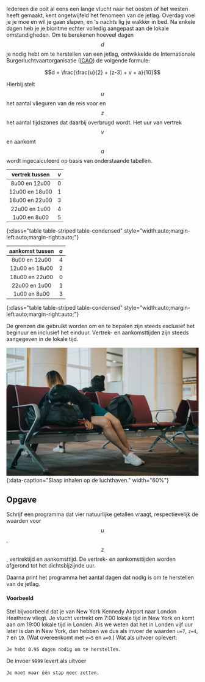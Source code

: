 Iedereen die ooit al eens een lange vlucht naar het oosten of het westen heeft gemaakt, kent ongetwijfeld het fenomeen van de jetlag. Overdag voel je je moe en wil je gaan slapen, en 's nachts lig je wakker in bed. Na enkele dagen heb je je bioritme echter volledig aangepast aan de lokale omstandigheden. Om te berekenen hoeveel dagen $$d$$ je nodig hebt om te herstellen van een jetlag, ontwikkelde de Internationale Burgerluchtvaartorganisatie (<a href="https://www.icao.int/Pages/default.aspx" target="_blanc">ICAO</a>) de volgende formule:

$$d = \frac{\frac{u}{2} + (z-3) + v + a}{10}$$

Hierbij stelt $$u$$ het aantal vlieguren van de reis voor en $$z$$ het aantal tijdszones dat daarbij overbrugd wordt. Het uur van vertrek $$v$$ en aankomt $$a$$ wordt ingecalculeerd op basis van onderstaande tabellen.



| vertrek tussen | $v$ |
|:--------:|:-----------:|
| 8u00 en 12u00 | 0|
| 12u00 en 18u00 | 1 |
| 18u00 en 22u00| 3 |
| 22u00 en 1u00 | 4 |
| 1u00 en 8u00 | 5 |
{:class="table table-striped table-condensed" style="width:auto;margin-left:auto;margin-right:auto;"}



| aankomst tussen | $a$ |
|:--------:|:-----------:|
| 8u00 en 12u00 | 4|
| 12u00 en 18u00 | 2 |
| 18u00 en 22u00| 0 |
| 22u00 en 1u00 | 1 |
| 1u00 en 8u00 | 3 |
{:class="table table-striped table-condensed" style="width:auto;margin-left:auto;margin-right:auto;"}


De grenzen die gebruikt worden om en te bepalen zijn steeds exclusief het beginuur en inclusief het einduur. Vertrek- en aankomsttijden zijn steeds aangegeven in de lokale tijd.

![Slaap inhalen op de luchthaven.](media/joyce-romero.jpg "Foto door Joyce Romero op Unsplash."){:data-caption="Slaap inhalen op de luchthaven." width="60%"}

## Opgave
Schrijf een programma dat vier natuurlijke getallen vraagt, respectievelijk de waarden voor $$u$$, $$z$$, vertrektijd en aankomsttijd.  De vertrek- en aankomsttijden worden afgerond tot het dichtsbijzijnde uur.

Daarna print het programma het aantal dagen dat nodig is om te herstellen van de jetlag.

#### Voorbeeld
Stel bijvoorbeeld dat je van New York Kennedy Airport naar London Heathrow vliegt. Je vlucht vertrekt om 7:00 lokale tijd in New York en komt aan om 19:00 lokale tijd in Londen. Als we weten dat het in Londen vijf uur later is dan in New York, dan hebben we dus als invoer de waarden `u=7`, `z=4`, `7` en `19`. (Wat overeenkomt met `v=5` en `a=0`.)
Wat als uitvoer oplevert:
```
Je hebt 0.95 dagen nodig om te herstellen.
```

De invoer `9999` levert als uitvoer
```
Je moet maar één stap meer zetten.
```